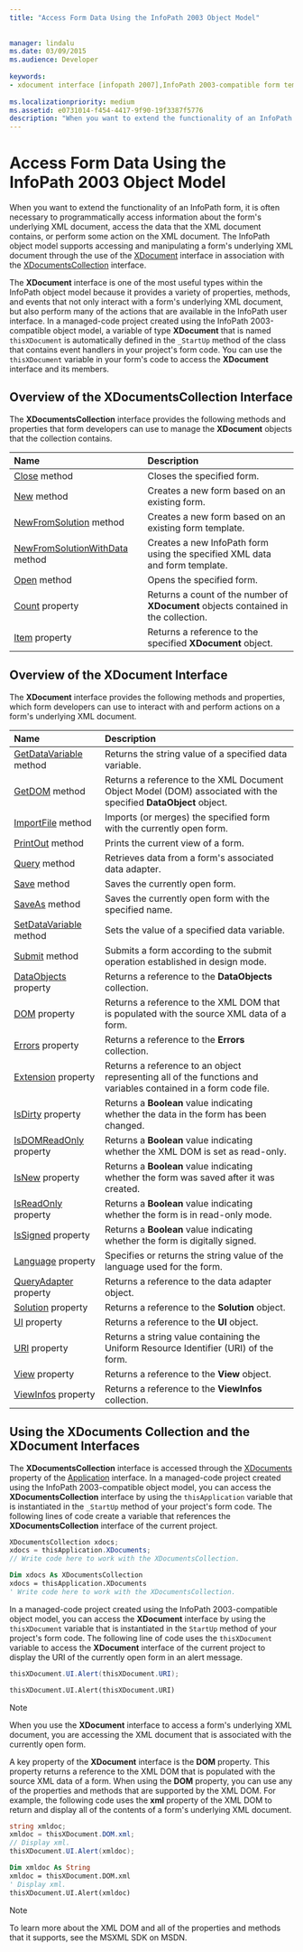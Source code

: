 ```yaml
---
title: "Access Form Data Using the InfoPath 2003 Object Model"
 
 
manager: lindalu
ms.date: 03/09/2015
ms.audience: Developer
 
keywords:
- xdocument interface [infopath 2007],InfoPath 2003-compatible form templates, accessing form data,XDocumentsCollection interface [InfoPath 2007]
 
ms.localizationpriority: medium
ms.assetid: e0731014-f454-4417-9f90-19f3387f5776
description: "When you want to extend the functionality of an InfoPath form, it is often necessary to programmatically access information about the form's underlying XML document, access the data that the XML document contains, or perform some action on the XML document. The InfoPath object model supports accessing and manipulating a form's underlying XML document through the use of the XDocument interface in association with the XDocumentsCollection interface."
---
```


# Access Form Data Using the InfoPath 2003 Object Model

When you want to extend the functionality of an InfoPath form, it is often necessary to programmatically access information about the form's underlying XML document, access the data that the XML document contains, or perform some action on the XML document. The InfoPath object model supports accessing and manipulating a form's underlying XML document through the use of the [XDocument](https://msdn.microsoft.com/library/Microsoft.Office.Interop.InfoPath.SemiTrust.XDocument.aspx) interface in association with the [XDocumentsCollection](https://msdn.microsoft.com/library/Microsoft.Office.Interop.InfoPath.SemiTrust.XDocumentsCollection.aspx) interface. 
  
The **XDocument** interface is one of the most useful types within the InfoPath object model because it provides a variety of properties, methods, and events that not only interact with a form's underlying XML document, but also perform many of the actions that are available in the InfoPath user interface. In a managed-code project created using the InfoPath 2003-compatible object model, a variable of type **XDocument** that is named `thisXDocument` is automatically defined in the `_StartUp` method of the class that contains event handlers in your project's form code. You can use the `thisXDocument` variable in your form's code to access the **XDocument** interface and its members. 
  
## Overview of the XDocumentsCollection Interface

The **XDocumentsCollection** interface provides the following methods and properties that form developers can use to manage the **XDocument** objects that the collection contains. 
  
|**Name**|**Description**|
|:-----|:-----|
|[Close](https://msdn.microsoft.com/library/Microsoft.Office.Interop.InfoPath.SemiTrust.XDocuments2.Close.aspx) method  <br/> |Closes the specified form. |
|[New](https://msdn.microsoft.com/library/Microsoft.Office.Interop.InfoPath.SemiTrust.XDocuments2.New.aspx) method  <br/> |Creates a new form based on an existing form. |
|[NewFromSolution](https://msdn.microsoft.com/library/Microsoft.Office.Interop.InfoPath.SemiTrust.XDocuments2.NewFromSolution.aspx) method  <br/> |Creates a new form based on an existing form template. |
|[NewFromSolutionWithData](https://msdn.microsoft.com/library/Microsoft.Office.Interop.InfoPath.SemiTrust.XDocuments2.NewFromSolutionWithData.aspx) method  <br/> |Creates a new InfoPath form using the specified XML data and form template. |
|[Open](https://msdn.microsoft.com/library/Microsoft.Office.Interop.InfoPath.SemiTrust.XDocuments2.Open.aspx) method  <br/> |Opens the specified form. |
|[Count](https://msdn.microsoft.com/library/Microsoft.Office.Interop.InfoPath.SemiTrust.XDocuments2.Count.aspx) property  <br/> |Returns a count of the number of **XDocument** objects contained in the collection. |
|[Item](https://msdn.microsoft.com/library/Microsoft.Office.Interop.InfoPath.SemiTrust.XDocuments2.Item.aspx) property  <br/> |Returns a reference to the specified **XDocument** object. |
   
## Overview of the XDocument Interface

The **XDocument** interface provides the following methods and properties, which form developers can use to interact with and perform actions on a form's underlying XML document. 
  
|**Name**|**Description**|
|:-----|:-----|
|[GetDataVariable](https://msdn.microsoft.com/library/Microsoft.Office.Interop.InfoPath.SemiTrust._XDocument2.GetDataVariable.aspx) method  <br/> |Returns the string value of a specified data variable. |
|[GetDOM](https://msdn.microsoft.com/library/Microsoft.Office.Interop.InfoPath.SemiTrust._XDocument2.GetDOM.aspx) method  <br/> |Returns a reference to the XML Document Object Model (DOM) associated with the specified **DataObject** object. |
|[ImportFile](https://msdn.microsoft.com/library/Microsoft.Office.Interop.InfoPath.SemiTrust._XDocument2.ImportFile.aspx) method  <br/> |Imports (or merges) the specified form with the currently open form. |
|[PrintOut](https://msdn.microsoft.com/library/Microsoft.Office.Interop.InfoPath.SemiTrust._XDocument2.PrintOut.aspx) method  <br/> |Prints the current view of a form. |
|[Query](https://msdn.microsoft.com/library/Microsoft.Office.Interop.InfoPath.SemiTrust._XDocument2.Query.aspx) method  <br/> |Retrieves data from a form's associated data adapter. |
|[Save](https://msdn.microsoft.com/library/Microsoft.Office.Interop.InfoPath.SemiTrust._XDocument2.Save.aspx) method  <br/> |Saves the currently open form. |
|[SaveAs](https://msdn.microsoft.com/library/Microsoft.Office.Interop.InfoPath.SemiTrust._XDocument2.SaveAs.aspx) method  <br/> |Saves the currently open form with the specified name. |
|[SetDataVariable](https://msdn.microsoft.com/library/Microsoft.Office.Interop.InfoPath.SemiTrust._XDocument2.SetDataVariable.aspx) method  <br/> |Sets the value of a specified data variable. |
|[Submit](https://msdn.microsoft.com/library/Microsoft.Office.Interop.InfoPath.SemiTrust._XDocument2.Submit.aspx) method  <br/> |Submits a form according to the submit operation established in design mode. |
|[DataObjects](https://msdn.microsoft.com/library/Microsoft.Office.Interop.InfoPath.SemiTrust._XDocument2.DataObjects.aspx) property  <br/> |Returns a reference to the **DataObjects** collection. |
|[DOM](https://msdn.microsoft.com/library/Microsoft.Office.Interop.InfoPath.SemiTrust._XDocument2.DOM.aspx) property  <br/> |Returns a reference to the XML DOM that is populated with the source XML data of a form. |
|[Errors](https://msdn.microsoft.com/library/Microsoft.Office.Interop.InfoPath.SemiTrust._XDocument2.Errors.aspx) property  <br/> |Returns a reference to the **Errors** collection. |
|[Extension](https://msdn.microsoft.com/library/Microsoft.Office.Interop.InfoPath.SemiTrust._XDocument2.Extension.aspx) property  <br/> |Returns a reference to an object representing all of the functions and variables contained in a form code file. |
|[IsDirty](https://msdn.microsoft.com/library/Microsoft.Office.Interop.InfoPath.SemiTrust._XDocument2.IsDirty.aspx) property  <br/> |Returns a **Boolean** value indicating whether the data in the form has been changed. |
|[IsDOMReadOnly](https://msdn.microsoft.com/library/Microsoft.Office.Interop.InfoPath.SemiTrust._XDocument2.IsDOMReadOnly.aspx) property  <br/> |Returns a **Boolean** value indicating whether the XML DOM is set as read-only. |
|[IsNew](https://msdn.microsoft.com/library/Microsoft.Office.Interop.InfoPath.SemiTrust._XDocument2.IsNew.aspx) property  <br/> |Returns a **Boolean** value indicating whether the form was saved after it was created. |
|[IsReadOnly](https://msdn.microsoft.com/library/Microsoft.Office.Interop.InfoPath.SemiTrust._XDocument2.IsReadOnly.aspx) property  <br/> |Returns a **Boolean** value indicating whether the form is in read-only mode. |
|[IsSigned](https://msdn.microsoft.com/library/Microsoft.Office.Interop.InfoPath.SemiTrust._XDocument2.IsSigned.aspx) property  <br/> |Returns a **Boolean** value indicating whether the form is digitally signed. |
|[Language](https://msdn.microsoft.com/library/Microsoft.Office.Interop.InfoPath.SemiTrust._XDocument2.Language.aspx) property  <br/> |Specifies or returns the string value of the language used for the form. |
|[QueryAdapter](https://msdn.microsoft.com/library/Microsoft.Office.Interop.InfoPath.SemiTrust._XDocument2.QueryAdapter.aspx) property  <br/> |Returns a reference to the data adapter object. |
|[Solution](https://msdn.microsoft.com/library/Microsoft.Office.Interop.InfoPath.SemiTrust._XDocument2.Solution.aspx) property  <br/> |Returns a reference to the **Solution** object. |
|[UI](https://msdn.microsoft.com/library/Microsoft.Office.Interop.InfoPath.SemiTrust._XDocument2.UI.aspx) property  <br/> |Returns a reference to the **UI** object. |
|[URI](https://msdn.microsoft.com/library/Microsoft.Office.Interop.InfoPath.SemiTrust._XDocument2.URI.aspx) property  <br/> |Returns a string value containing the Uniform Resource Identifier (URI) of the form. |
|[View](https://msdn.microsoft.com/library/Microsoft.Office.Interop.InfoPath.SemiTrust._XDocument2.View.aspx) property  <br/> |Returns a reference to the **View** object. |
|[ViewInfos](https://msdn.microsoft.com/library/Microsoft.Office.Interop.InfoPath.SemiTrust._XDocument2.ViewInfos.aspx) property  <br/> |Returns a reference to the **ViewInfos** collection. |
   
## Using the XDocuments Collection and the XDocument Interfaces

The **XDocumentsCollection** interface is accessed through the [XDocuments](https://msdn.microsoft.com/library/Microsoft.Office.Interop.InfoPath.SemiTrust._Application2.XDocuments.aspx) property of the [Application](https://msdn.microsoft.com/library/Microsoft.Office.Interop.InfoPath.SemiTrust.Application.aspx) interface. In a managed-code project created using the InfoPath 2003-compatible object model, you can access the **XDocumentsCollection** interface by using the `thisApplication` variable that is instantiated in the `_StartUp` method of your project's form code. The following lines of code create a variable that references the **XDocumentsCollection** interface of the current project. 
  
```cs
XDocumentsCollection xdocs;
xdocs = thisApplication.XDocuments;
// Write code here to work with the XDocumentsCollection.
```

```vb
Dim xdocs As XDocumentsCollection
xdocs = thisApplication.XDocuments
' Write code here to work with the XDocumentsCollection.
```

In a managed-code project created using the InfoPath 2003-compatible object model, you can access the **XDocument** interface by using the `thisXDocument` variable that is instantiated in the `StartUp` method of your project's form code. The following line of code uses the `thisXDocument` variable to access the **XDocument** interface of the current project to display the URI of the currently open form in an alert message. 
  
```cs
thisXDocument.UI.Alert(thisXDocument.URI);
```

```vb
thisXDocument.UI.Alert(thisXDocument.URI)
```

> [!NOTE]
> When you use the **XDocument** interface to access a form's underlying XML document, you are accessing the XML document that is associated with the currently open form. 
  
A key property of the **XDocument** interface is the **DOM** property. This property returns a reference to the XML DOM that is populated with the source XML data of a form. When using the **DOM** property, you can use any of the properties and methods that are supported by the XML DOM. For example, the following code uses the **xml** property of the XML DOM to return and display all of the contents of a form's underlying XML document. 
  
```cs
string xmldoc;
xmldoc = thisXDocument.DOM.xml;
// Display xml.
thisXDocument.UI.Alert(xmldoc);
```

```vb
Dim xmldoc As String
xmldoc = thisXDocument.DOM.xml
' Display xml.
thisXDocument.UI.Alert(xmldoc)
```

> [!NOTE]
> To learn more about the XML DOM and all of the properties and methods that it supports, see the MSXML SDK on MSDN. 
  


